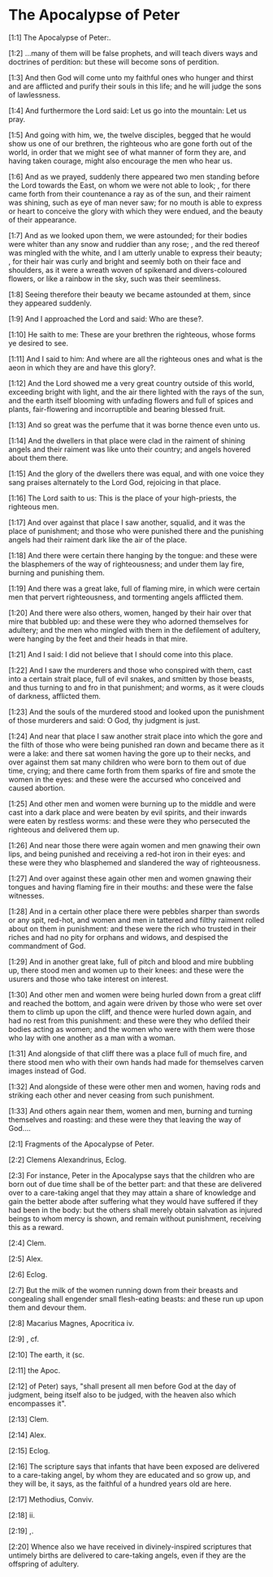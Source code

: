 # The Apocalypse of Peter

[1:1] The Apocalypse of Peter:.

[1:2] …many of them will be false prophets, and will teach divers ways and doctrines of perdition:  but these will become sons of perdition.

[1:3] And then God will come unto my faithful ones who hunger and thirst and are afflicted and purify their souls in this life; and he will judge the sons of lawlessness.

[1:4] And furthermore the Lord said:  Let us go into the mountain:  Let us pray.

[1:5] And going with him, we, the twelve disciples, begged that he would show us one of our brethren, the righteous who are gone forth out of the world, in order that we might see of what manner of form they are, and having taken courage, might also encourage the men who hear us.

[1:6] And as we prayed, suddenly there appeared two men standing before the Lord towards the East, on whom we were not able to look; , for there came forth from their countenance a ray as of the sun, and their raiment was shining, such as eye of man never saw; for no mouth is able to express or heart to conceive the glory with which they were endued, and the beauty of their appearance.

[1:7] And as we looked upon them, we were astounded; for their bodies were whiter than any snow and ruddier than any rose; , and the red thereof was mingled with the white, and I am utterly unable to express their beauty; , for their hair was curly and bright and seemly both on their face and shoulders, as it were a wreath woven of spikenard and divers-coloured flowers, or like a rainbow in the sky, such was their seemliness.

[1:8] Seeing therefore their beauty we became astounded at them, since they appeared suddenly.

[1:9] And I approached the Lord and said:  Who are these?.

[1:10] He saith to me:  These are your brethren the righteous, whose forms ye desired to see.

[1:11] And I said to him:  And where are all the righteous ones and what is the aeon in which they are and have this glory?.

[1:12] And the Lord showed me a very great country outside of this world, exceeding bright with light, and the air there lighted with the rays of the sun, and the earth itself blooming with unfading flowers and full of spices and plants, fair-flowering and incorruptible and bearing blessed fruit.

[1:13] And so great was the perfume that it was borne thence even unto us.

[1:14] And the dwellers in that place were clad in the raiment of shining angels and their raiment was like unto their country; and angels hovered about them there.

[1:15] And the glory of the dwellers there was equal, and with one voice they sang praises alternately to the Lord God, rejoicing in that place.

[1:16] The Lord saith to us:  This is the place of your high-priests, the righteous men.

[1:17] And over against that place I saw another, squalid, and it was the place of punishment; and those who were punished there and the punishing angels had their raiment dark like the air of the place.

[1:18] And there were certain there hanging by the tongue:  and these were the blasphemers of the way of righteousness; and under them lay fire, burning and punishing them.

[1:19] And there was a great lake, full of flaming mire, in which were certain men that pervert righteousness, and tormenting angels afflicted them.

[1:20] And there were also others, women, hanged by their hair over that mire that bubbled up:  and these were they who adorned themselves for adultery; and the men who mingled with them in the defilement of adultery, were hanging by the feet and their heads in that mire.

[1:21] And I said:  I did not believe that I should come into this place.

[1:22] And I saw the murderers and those who conspired with them, cast into a certain strait place, full of evil snakes, and smitten by those beasts, and thus turning to and fro in that punishment; and worms, as it were clouds of darkness, afflicted them.

[1:23] And the souls of the murdered stood and looked upon the punishment of those murderers and said:  O God, thy judgment is just.

[1:24] And near that place I saw another strait place into which the gore and the filth of those who were being punished ran down and became there as it were a lake:  and there sat women having the gore up to their necks, and over against them sat many children who were born to them out of due time, crying; and there came forth from them sparks of fire and smote the women in the eyes:  and these were the accursed who conceived and caused abortion.

[1:25] And other men and women were burning up to the middle and were cast into a dark place and were beaten by evil spirits, and their inwards were eaten by restless worms:  and these were they who persecuted the righteous and delivered them up.

[1:26] And near those there were again women and men gnawing their own lips, and being punished and receiving a red-hot iron in their eyes:  and these were they who blasphemed and slandered the way of righteousness.

[1:27] And over against these again other men and women gnawing their tongues and having flaming fire in their mouths:  and these were the false witnesses.

[1:28] And in a certain other place there were pebbles sharper than swords or any spit, red-hot, and women and men in tattered and filthy raiment rolled about on them in punishment:  and these were the rich who trusted in their riches and had no pity for orphans and widows, and despised the commandment of God.

[1:29] And in another great lake, full of pitch and blood and mire bubbling up, there stood men and women up to their knees:  and these were the usurers and those who take interest on interest.

[1:30] And other men and women were being hurled down from a great cliff and reached the bottom, and again were driven by those who were set over them to climb up upon the cliff, and thence were hurled down again, and had no rest from this punishment:  and these were they who defiled their bodies acting as women; and the women who were with them were those who lay with one another as a man with a woman.

[1:31] And alongside of that cliff there was a place full of much fire, and there stood men who with their own hands had made for themselves carven images instead of God.

[1:32] And alongside of these were other men and women, having rods and striking each other and never ceasing from such punishment.

[1:33] And others again near them, women and men, burning and turning themselves and roasting:  and these were they that leaving the way of God….

[2:1] Fragments of the Apocalypse of Peter.

[2:2] Clemens Alexandrinus, Eclog.

[2:3] For instance, Peter in the Apocalypse says that the children who are born out of due time shall be of the better part:  and that these are delivered over to a care-taking angel that they may attain a share of knowledge and gain the better abode after suffering what they would have suffered if they had been in the body:  but the others shall merely obtain salvation as injured beings to whom mercy is shown, and remain without punishment, receiving this as a reward.

[2:4] Clem.

[2:5] Alex.

[2:6] Eclog.

[2:7] But the milk of the women running down from their breasts and congealing shall engender small flesh-eating beasts:  and these run up upon them and devour them.

[2:8] Macarius Magnes, Apocritica iv.

[2:9] ,  cf.

[2:10] The earth, it (sc.

[2:11] the Apoc.

[2:12] of Peter) says, "shall present all men before God at the day of judgment, being itself also to be judged, with the heaven also which encompasses it".

[2:13] Clem.

[2:14] Alex.

[2:15] Eclog.

[2:16] The scripture says that infants that have been exposed are delivered to a care-taking angel, by whom they are educated and so grow up, and they will be, it says, as the faithful of a hundred years old are here.

[2:17] Methodius, Conviv.

[2:18] ii.

[2:19] ,.

[2:20] Whence also we have received in divinely-inspired scriptures that untimely births are delivered to care-taking angels, even if they are the offspring of adultery.

